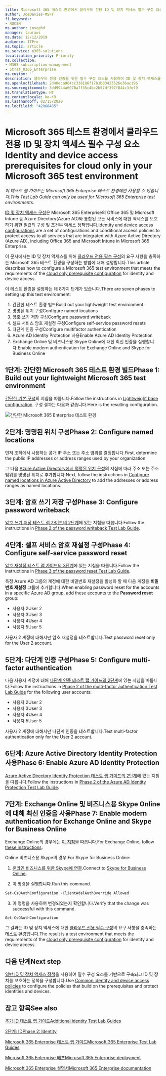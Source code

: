 ```yaml
---
title: Microsoft 365 테스트 환경에서 클라우드 전용 ID 및 장치 액세스 필수 구성 요소
author: JoeDavies-MSFT
f1.keywords:
- NOCSH
ms.author: josephd
manager: laurawi
ms.date: 12/12/2019
audience: ITPro
ms.topic: article
ms.service: o365-solutions
localization_priority: Priority
ms.collection:
- M365-subscription-management
- Strat_O365_Enterprise
ms.custom: ''
description: 클라우드 전용 인증을 위한 필수 구성 요소를 사용하여 ID 및 장치 액세스를 테스트하는 Microsoft 365 환경을 만듭니다.
ms.openlocfilehash: 2d40eca964cc338186f17b1b03423526e36ac196
ms.sourcegitcommit: 3dd9944a6070a7f35c4bc2b57df397f844c3fe79
ms.translationtype: HT
ms.contentlocale: ko-KR
ms.lasthandoff: 02/15/2020
ms.locfileid: "42068485"
---
```

# <a name="identity-and-device-access-prerequisites-for-cloud-only-in-your-microsoft-365-test-environment"></a><span data-ttu-id="c5699-103">Microsoft 365 테스트 환경에서 클라우드 전용 ID 및 장치 액세스 필수 구성 요소</span><span class="sxs-lookup"><span data-stu-id="c5699-103">Identity and device access prerequisites for cloud only in your Microsoft 365 test environment</span></span>

<span data-ttu-id="c5699-104">*이 테스트 랩 가이드는 Microsoft 365 Enterprise 테스트 환경에만 사용할 수 있습니다.*</span><span class="sxs-lookup"><span data-stu-id="c5699-104">*This Test Lab Guide can only be used for Microsoft 365 Enterprise test environments.*</span></span>

<span data-ttu-id="c5699-105">[ID 및 장치 액세스 구성](microsoft-365-policies-configurations.md)은 Microsoft 365 Enterprise의 Office 365 및 Microsoft Intune 등 Azure Directory(Azure AD)와 통합된 모든 서비스에 대한 액세스를 보호하기 위한 일련의 구성 및 조건부 액세스 정책입니다.</span><span class="sxs-lookup"><span data-stu-id="c5699-105">[Identity and device access configurations](microsoft-365-policies-configurations.md) are a set of configurations and conditional access policies to protect access to all services that are integrated with Azure Active Directory (Azure AD), including Office 365 and Microsoft Intune in Microsoft 365 Enterprise.</span></span>

<span data-ttu-id="c5699-106">이 문서에서는 ID 및 장치 액세스를 위해 [클라우드 전용 필수 구성](identity-access-prerequisites.md#prerequisites)의 요구 사항을 충족하는 Microsoft 365 테스트 환경을 구성하는 방법에 대해 설명합니다.</span><span class="sxs-lookup"><span data-stu-id="c5699-106">This article describes how to configure a Microsoft 365 test environment that meets the requirements of the [cloud only prerequisite configuration](identity-access-prerequisites.md#prerequisites) for identity and device access.</span></span>

<span data-ttu-id="c5699-107">이 테스트 환경을 설정하는 데 8가지 단계가 있습니다.</span><span class="sxs-lookup"><span data-stu-id="c5699-107">There are seven phases to setting up this test environment:</span></span>

1.  <span data-ttu-id="c5699-108">간단한 테스트 환경 빌드</span><span class="sxs-lookup"><span data-stu-id="c5699-108">Build out your lightweight test environment</span></span>
2.  <span data-ttu-id="c5699-109">명명된 위치 구성</span><span class="sxs-lookup"><span data-stu-id="c5699-109">Configure named locations</span></span>
3.  <span data-ttu-id="c5699-110">암호 쓰기 저장 구성</span><span class="sxs-lookup"><span data-stu-id="c5699-110">Configure password writeback</span></span>
4.  <span data-ttu-id="c5699-111">셀프 서비스 암호 재설정 구성</span><span class="sxs-lookup"><span data-stu-id="c5699-111">Configure self-service password resets</span></span>
5.  <span data-ttu-id="c5699-112">다단계 인증 구성</span><span class="sxs-lookup"><span data-stu-id="c5699-112">Configure multifactor authentication</span></span>
6.  <span data-ttu-id="c5699-113">Azure AD Identity Protection 사용</span><span class="sxs-lookup"><span data-stu-id="c5699-113">Enable Azure AD Identity Protection</span></span>
7.  <span data-ttu-id="c5699-114">Exchange Online 및 비즈니스용 Skype Online에 대한 최신 인증을 실행합니다.</span><span class="sxs-lookup"><span data-stu-id="c5699-114">Enable modern authentication for Exchange Online and Skype for Business Online</span></span>

## <a name="phase-1-build-out-your-lightweight-microsoft-365-test-environment"></a><span data-ttu-id="c5699-115">1단계: 간단한 Microsoft 365 테스트 환경 빌드</span><span class="sxs-lookup"><span data-stu-id="c5699-115">Phase 1: Build out your lightweight Microsoft 365 test environment</span></span>

<span data-ttu-id="c5699-116">[간단한 기본 구성](lightweight-base-configuration-microsoft-365-enterprise.md)의 지침을 따릅니다.</span><span class="sxs-lookup"><span data-stu-id="c5699-116">Follow the instructions in [Lightweight base configuration](lightweight-base-configuration-microsoft-365-enterprise.md).</span></span>
<span data-ttu-id="c5699-117">구성 결과는 다음과 같습니다.</span><span class="sxs-lookup"><span data-stu-id="c5699-117">Here is the resulting configuration.</span></span>

![간단한 Microsoft 365 Enterprise 테스트 환경](../media/lightweight-base-configuration-microsoft-365-enterprise/Phase4.png)
 

## <a name="phase-2-configure-named-locations"></a><span data-ttu-id="c5699-119">2단계: 명명된 위치 구성</span><span class="sxs-lookup"><span data-stu-id="c5699-119">Phase 2: Configure named locations</span></span>

<span data-ttu-id="c5699-120">먼저 조직에서 사용하는 공개 IP 주소 또는 주소 범위를 결정합니다.</span><span class="sxs-lookup"><span data-stu-id="c5699-120">First, determine the public IP addresses or address ranges used by your organization.</span></span>

<span data-ttu-id="c5699-121">그 다음 [Azure Active Directory에서 명명된 위치 구성](https://docs.microsoft.com/azure/active-directory/reports-monitoring/quickstart-configure-named-locations)의 지침에 따라 주소 또는 주소 범위를 명명된 위치로 추가합니다.</span><span class="sxs-lookup"><span data-stu-id="c5699-121">Next, follow the instructions in [Configure named locations in Azure Active Directory](https://docs.microsoft.com/azure/active-directory/reports-monitoring/quickstart-configure-named-locations) to add the addresses or address ranges as named locations.</span></span> 

## <a name="phase-3-configure-password-writeback"></a><span data-ttu-id="c5699-122">3단계: 암호 쓰기 저장 구성</span><span class="sxs-lookup"><span data-stu-id="c5699-122">Phase 3: Configure password writeback</span></span>

<span data-ttu-id="c5699-123">[암호 쓰기 저장 테스트 랩 가이드의 2단계](password-writeback-m365-ent-test-environment.md#phase-2-enable-password-writeback-for-the-testlab-ad-ds-domain)에 있는 지침을 따릅니다.</span><span class="sxs-lookup"><span data-stu-id="c5699-123">Follow the instructions in [Phase 2 of the password writeback Test Lab Guide](password-writeback-m365-ent-test-environment.md#phase-2-enable-password-writeback-for-the-testlab-ad-ds-domain).</span></span>

## <a name="phase-4-configure-self-service-password-reset"></a><span data-ttu-id="c5699-124">4단계: 셀프 서비스 암호 재설정 구성</span><span class="sxs-lookup"><span data-stu-id="c5699-124">Phase 4: Configure self-service password reset</span></span>

<span data-ttu-id="c5699-125">[암호 재설정 테스트 랩 가이드의 3단계](password-reset-m365-ent-test-environment.md#phase-3-configure-and-test-password-reset)에 있는 지침을 따릅니다.</span><span class="sxs-lookup"><span data-stu-id="c5699-125">Follow the instructions in [Phase 3 of the password reset Test Lab Guide](password-reset-m365-ent-test-environment.md#phase-3-configure-and-test-password-reset).</span></span> 

<span data-ttu-id="c5699-126">특정 Azure AD 그룹의 계정에 대한 비밀번호 재설정을 활성화 할 때 다음 계정을 **비밀번호 재설정** 그룹에 추가합니다.</span><span class="sxs-lookup"><span data-stu-id="c5699-126">When enabling password reset for the accounts in a specific Azure AD group, add these accounts to the **Password reset** group:</span></span>

- <span data-ttu-id="c5699-127">사용자 2</span><span class="sxs-lookup"><span data-stu-id="c5699-127">User 2</span></span>
- <span data-ttu-id="c5699-128">사용자 3</span><span class="sxs-lookup"><span data-stu-id="c5699-128">User 3</span></span>
- <span data-ttu-id="c5699-129">사용자 4</span><span class="sxs-lookup"><span data-stu-id="c5699-129">User 4</span></span>
- <span data-ttu-id="c5699-130">사용자 5</span><span class="sxs-lookup"><span data-stu-id="c5699-130">User 5</span></span>

<span data-ttu-id="c5699-131">사용자 2 계정에 대해서만 암호 재설정을 테스트합니다.</span><span class="sxs-lookup"><span data-stu-id="c5699-131">Test password reset only for the User 2 account.</span></span>

## <a name="phase-5-configure-multi-factor-authentication"></a><span data-ttu-id="c5699-132">5단계: 다단계 인증 구성</span><span class="sxs-lookup"><span data-stu-id="c5699-132">Phase 5: Configure multi-factor authentication</span></span>

<span data-ttu-id="c5699-133">다음 사용자 계정에 대해 [다단계 인증 테스트 랩 가이드의 2단계](multi-factor-authentication-microsoft-365-test-environment.md#phase-2-enable-and-test-multi-factor-authentication-for-the-user-2-account)에 있는 지침을 따릅니다.</span><span class="sxs-lookup"><span data-stu-id="c5699-133">Follow the instructions in [Phase 2 of the multi-factor authentication Test Lab Guide](multi-factor-authentication-microsoft-365-test-environment.md#phase-2-enable-and-test-multi-factor-authentication-for-the-user-2-account) for the following user accounts:</span></span>

- <span data-ttu-id="c5699-134">사용자 2</span><span class="sxs-lookup"><span data-stu-id="c5699-134">User 2</span></span>
- <span data-ttu-id="c5699-135">사용자 3</span><span class="sxs-lookup"><span data-stu-id="c5699-135">User 3</span></span>
- <span data-ttu-id="c5699-136">사용자 4</span><span class="sxs-lookup"><span data-stu-id="c5699-136">User 4</span></span>
- <span data-ttu-id="c5699-137">사용자 5</span><span class="sxs-lookup"><span data-stu-id="c5699-137">User 5</span></span>

<span data-ttu-id="c5699-138">사용자 2 계정에 대해서만 다단계 인증을 테스트합니다.</span><span class="sxs-lookup"><span data-stu-id="c5699-138">Test multi-factor authentication only for the User 2 account.</span></span>

## <a name="phase-6-enable-azure-ad-identity-protection"></a><span data-ttu-id="c5699-139">6단계: Azure Active Directory Identity Protection 사용</span><span class="sxs-lookup"><span data-stu-id="c5699-139">Phase 6: Enable Azure AD Identity Protection</span></span>

<span data-ttu-id="c5699-140">[Azure Active Directory Identity Protection 테스트 랩 가이드의 2단계](azure-ad-identity-protection-microsoft-365-test-environment.md#phase-2-use-azure-ad-identity-protection)에 있는 지침을 따릅니다.</span><span class="sxs-lookup"><span data-stu-id="c5699-140">Follow the instructions in [Phase 2 of the Azure AD Identity Protection Test Lab Guide](azure-ad-identity-protection-microsoft-365-test-environment.md#phase-2-use-azure-ad-identity-protection).</span></span> 

## <a name="phase-7-enable-modern-authentication-for-exchange-online-and-skype-for-business-online"></a><span data-ttu-id="c5699-141">7단계: Exchange Online 및 비즈니스용 Skype Online에 대해 최신 인증을 사용</span><span class="sxs-lookup"><span data-stu-id="c5699-141">Phase 7: Enable modern authentication for Exchange Online and Skype for Business Online</span></span>

<span data-ttu-id="c5699-142">Exchange Online의 경우에는 [이 지침](https://docs.microsoft.com/Exchange/clients-and-mobile-in-exchange-online/enable-or-disable-modern-authentication-in-exchange-online#enable-or-disable-modern-authentication-in-exchange-online-for-client-connections-in-outlook-2013-or-later)을 따릅니다.</span><span class="sxs-lookup"><span data-stu-id="c5699-142">For Exchange Online, follow [these instructions](https://docs.microsoft.com/Exchange/clients-and-mobile-in-exchange-online/enable-or-disable-modern-authentication-in-exchange-online#enable-or-disable-modern-authentication-in-exchange-online-for-client-connections-in-outlook-2013-or-later).</span></span> 

<span data-ttu-id="c5699-143">Online 비즈니스용 Skype의 경우:</span><span class="sxs-lookup"><span data-stu-id="c5699-143">For Skype for Business Online:</span></span>

1. <span data-ttu-id="c5699-144">[온라인 비즈니스를 위한 Skype에 연결](https://docs.microsoft.com/SkypeForBusiness/set-up-your-computer-for-windows-powershell/set-up-your-computer-for-windows-powershell).</span><span class="sxs-lookup"><span data-stu-id="c5699-144">Connect to [Skype for Business Online](https://docs.microsoft.com/SkypeForBusiness/set-up-your-computer-for-windows-powershell/set-up-your-computer-for-windows-powershell).</span></span>

2. <span data-ttu-id="c5699-145">이 명령을 실행합니다.</span><span class="sxs-lookup"><span data-stu-id="c5699-145">Run this command.</span></span>

  ```powershell
  Set-CsOAuthConfiguration -ClientAdalAuthOverride Allowed
  ```

3. <span data-ttu-id="c5699-146">이 명령을 사용하여 변경되었는지 확인합니다.</span><span class="sxs-lookup"><span data-stu-id="c5699-146">Verify that the change was successful with this command.</span></span>

  ```powershell
  Get-CsOAuthConfiguration
  ```

<span data-ttu-id="c5699-147">그 결과는 ID 및 장치 액세스에 대한 [클라우드 전용 필수 구성](identity-access-prerequisites.md#prerequisites)의 요구 사항을 충족하는 테스트 환경입니다.</span><span class="sxs-lookup"><span data-stu-id="c5699-147">The result is a test environment that meets the requirements of the [cloud only prerequisite configuration](identity-access-prerequisites.md#prerequisites) for identity and device access.</span></span> 

## <a name="next-step"></a><span data-ttu-id="c5699-148">다음 단계</span><span class="sxs-lookup"><span data-stu-id="c5699-148">Next step</span></span>

<span data-ttu-id="c5699-149">[일반 ID 및 장치 액세스 정책](identity-access-policies.md)을 사용하여 필수 구성 요소를 기반으로 구축되고 ID 및 장치를 보호하는 정책을 구성합니다.</span><span class="sxs-lookup"><span data-stu-id="c5699-149">Use [Common identity and device access policies](identity-access-policies.md) to configure the policies that build on the prerequisites and protect identities and devices.</span></span>

## <a name="see-also"></a><span data-ttu-id="c5699-150">참고 항목</span><span class="sxs-lookup"><span data-stu-id="c5699-150">See also</span></span>

[<span data-ttu-id="c5699-151">추가 ID 테스트 랩 가이드</span><span class="sxs-lookup"><span data-stu-id="c5699-151">Additional identity Test Lab Guides</span></span>](m365-enterprise-test-lab-guides.md#identity)

[<span data-ttu-id="c5699-152">2단계: ID</span><span class="sxs-lookup"><span data-stu-id="c5699-152">Phase 2: Identity</span></span>](identity-infrastructure.md)

[<span data-ttu-id="c5699-153">Microsoft 365 Enterprise 테스트 랩 가이드</span><span class="sxs-lookup"><span data-stu-id="c5699-153">Microsoft 365 Enterprise Test Lab Guides</span></span>](m365-enterprise-test-lab-guides.md)

[<span data-ttu-id="c5699-154">Microsoft 365 Enterprise 배포</span><span class="sxs-lookup"><span data-stu-id="c5699-154">Microsoft 365 Enterprise deployment</span></span>](deploy-microsoft-365-enterprise.md)

[<span data-ttu-id="c5699-155">Microsoft 365 Enterprise 설명서</span><span class="sxs-lookup"><span data-stu-id="c5699-155">Microsoft 365 Enterprise documentation</span></span>](https://docs.microsoft.com/microsoft-365-enterprise/)
